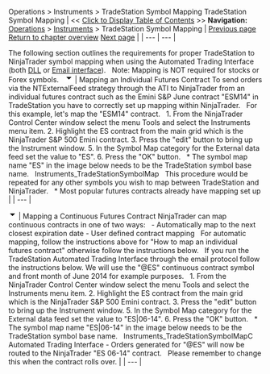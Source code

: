 ﻿
Operations \> Instruments \> TradeStation Symbol Mapping
TradeStation Symbol Mapping
| \<\< [Click to Display Table of Contents](tradestation_symbol_mapping.md) \>\> **Navigation:**     [Operations](operations.md) \> [Instruments](instruments.md) \> TradeStation Symbol Mapping | [Previous page](adding_splits_and_dividends.md) [Return to chapter overview](instruments.md) [Next page](importing_a_list_of_stock_symb.md) |
| --- | --- |

The following section outlines the requirements for proper TradeStation to NinjaTrader symbol mapping when using the Automated Trading Interface (both [DLL](dll_interface.md) or [Email interface](tradestation_email_integration.md)).
 
Note: Mapping is NOT required for stocks or Forex symbols.
 
![tog_minus](tog_minus.gif)
| Mapping an Individual Futures Contract To send orders via the NTExternalFeed strategy through the ATI to NinjaTrader from an individual futures contract such as the Emini S\&P June contract "ESM14" in TradeStation you have to correctly set up mapping within NinjaTrader.   For this example, let's map the "ESM14" contract.   1\. From the NinjaTrader Control Center window select the menu Tools and select the Instruments menu item. 2\. Highlight the ES contract from the main grid which is the NinjaTrader S\&P 500 Emini contract. 3\. Press the "edit" button to bring up the Instrument window. 5\. In the Symbol Map category for the External data feed set the value to "ES". 6\. Press the "OK" button.   \* The symbol map name "ES" in the image below needs to be the TradeStation symbol base name.   Instruments_TradeStationSymbolMap   This procedure would be repeated for any other symbols you wish to map between TradeStation and NinjaTrader.   \* Most popular futures contracts already have mapping set up |
| --- |

![tog_minus](tog_minus.gif)
| Mapping a Continuous Futures Contract NinjaTrader can map continuous contracts in one of two ways:   - Automatically map to the next closest expiration date - User defined contract mapping   For automatic mapping, follow the instructions above for "How to map an individual futures contract" otherwise follow the instructions below.   If you run the TradeStation Automated Trading Interface through the email protocol follow the instructions below. We will use the "@ES" continuous contract symbol and front month of June 2014 for example purposes.   1\. From the NinjaTrader Control Center window select the menu Tools and select the Instruments menu item. 2\. Highlight the ES contract from the main grid which is the NinjaTrader S\&P 500 Emini contract. 3\. Press the "edit" button to bring up the Instrument window. 5\. In the Symbol Map category for the External data feed set the value to "ES\|06\-14". 6\. Press the "OK" button.   \* The symbol map name "ES\|06\-14" in the image below needs to be the TradeStation symbol base name.   Instruments_TradeStationSymbolMapC   Automated Trading Interface \- Orders generated for "@ES" will now be routed to the NinjaTrader "ES 06\-14" contract.    Please remember to change this when the contract rolls over. |
| --- |

